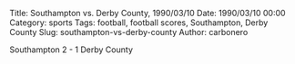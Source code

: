 Title: Southampton vs. Derby County, 1990/03/10
Date: 1990/03/10 00:00
Category: sports
Tags: football, football scores, Southampton, Derby County
Slug: southampton-vs-derby-county
Author: carbonero


Southampton 2 - 1 Derby County
